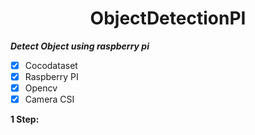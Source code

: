 <h1 align="center">ObjectDetectionPI</h1>



***Detect Object using raspberry pi***

- [X] Cocodataset
- [X] Raspberry PI
- [X] Opencv
- [X] Camera CSI

**1 Step:**
